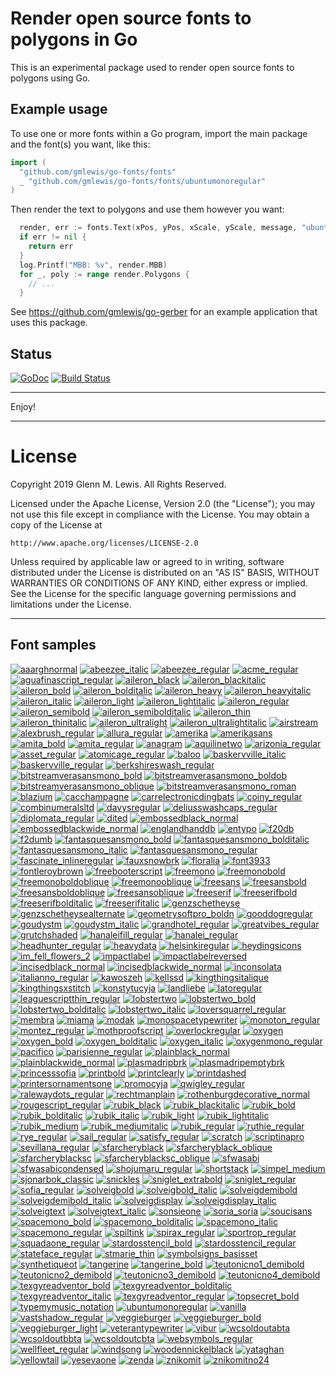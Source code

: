 # Render open source fonts to polygons in Go

This is an experimental package used to render open source fonts to
polygons using Go.

## Example usage

To use one or more fonts within a Go program, import the main
package and the font(s) you want, like this:

```go
import (
  "github.com/gmlewis/go-fonts/fonts"
  _ "github.com/gmlewis/go-fonts/fonts/ubuntumonoregular"
)
```

Then render the text to polygons and use them however you want:

```go
  render, err := fonts.Text(xPos, yPos, xScale, yScale, message, "ubuntumonoregular", Center)
  if err != nil {
    return err
  }
  log.Printf("MBB: %v", render.MBB)
  for _, poly := range render.Polygons {
    // ...
  }
```

See https://github.com/gmlewis/go-gerber for an example application
that uses this package.

## Status
[![GoDoc](https://godoc.org/github.com/gmlewis/go-fonts/fonts?status.svg)](https://godoc.org/github.com/gmlewis/go-fonts/fonts)
[![Build Status](https://travis-ci.org/gmlewis/go-fonts.png)](https://travis-ci.org/gmlewis/go-fonts)

----------------------------------------------------------------------

Enjoy!

----------------------------------------------------------------------

# License

Copyright 2019 Glenn M. Lewis. All Rights Reserved.

Licensed under the Apache License, Version 2.0 (the "License");
you may not use this file except in compliance with the License.
You may obtain a copy of the License at

    http://www.apache.org/licenses/LICENSE-2.0

Unless required by applicable law or agreed to in writing, software
distributed under the License is distributed on an "AS IS" BASIS,
WITHOUT WARRANTIES OR CONDITIONS OF ANY KIND, either express or implied.
See the License for the specific language governing permissions and
limitations under the License.

----------------------------------------------------------------------

## Font samples
[![aaarghnormal](images/sample_aaarghnormal.png)](fonts/aaarghnormal)
[![abeezee_italic](images/sample_abeezee_italic.png)](fonts/abeezee_italic)
[![abeezee_regular](images/sample_abeezee_regular.png)](fonts/abeezee_regular)
[![acme_regular](images/sample_acme_regular.png)](fonts/acme_regular)
[![aguafinascript_regular](images/sample_aguafinascript_regular.png)](fonts/aguafinascript_regular)
[![aileron_black](images/sample_aileron_black.png)](fonts/aileron_black)
[![aileron_blackitalic](images/sample_aileron_blackitalic.png)](fonts/aileron_blackitalic)
[![aileron_bold](images/sample_aileron_bold.png)](fonts/aileron_bold)
[![aileron_bolditalic](images/sample_aileron_bolditalic.png)](fonts/aileron_bolditalic)
[![aileron_heavy](images/sample_aileron_heavy.png)](fonts/aileron_heavy)
[![aileron_heavyitalic](images/sample_aileron_heavyitalic.png)](fonts/aileron_heavyitalic)
[![aileron_italic](images/sample_aileron_italic.png)](fonts/aileron_italic)
[![aileron_light](images/sample_aileron_light.png)](fonts/aileron_light)
[![aileron_lightitalic](images/sample_aileron_lightitalic.png)](fonts/aileron_lightitalic)
[![aileron_regular](images/sample_aileron_regular.png)](fonts/aileron_regular)
[![aileron_semibold](images/sample_aileron_semibold.png)](fonts/aileron_semibold)
[![aileron_semibolditalic](images/sample_aileron_semibolditalic.png)](fonts/aileron_semibolditalic)
[![aileron_thin](images/sample_aileron_thin.png)](fonts/aileron_thin)
[![aileron_thinitalic](images/sample_aileron_thinitalic.png)](fonts/aileron_thinitalic)
[![aileron_ultralight](images/sample_aileron_ultralight.png)](fonts/aileron_ultralight)
[![aileron_ultralightitalic](images/sample_aileron_ultralightitalic.png)](fonts/aileron_ultralightitalic)
[![airstream](images/sample_airstream.png)](fonts/airstream)
[![alexbrush_regular](images/sample_alexbrush_regular.png)](fonts/alexbrush_regular)
[![allura_regular](images/sample_allura_regular.png)](fonts/allura_regular)
[![amerika](images/sample_amerika.png)](fonts/amerika)
[![amerikasans](images/sample_amerikasans.png)](fonts/amerikasans)
[![amita_bold](images/sample_amita_bold.png)](fonts/amita_bold)
[![amita_regular](images/sample_amita_regular.png)](fonts/amita_regular)
[![anagram](images/sample_anagram.png)](fonts/anagram)
[![aquilinetwo](images/sample_aquilinetwo.png)](fonts/aquilinetwo)
[![arizonia_regular](images/sample_arizonia_regular.png)](fonts/arizonia_regular)
[![asset_regular](images/sample_asset_regular.png)](fonts/asset_regular)
[![atomicage_regular](images/sample_atomicage_regular.png)](fonts/atomicage_regular)
[![baloo](images/sample_baloo.png)](fonts/baloo)
[![baskervville_italic](images/sample_baskervville_italic.png)](fonts/baskervville_italic)
[![baskervville_regular](images/sample_baskervville_regular.png)](fonts/baskervville_regular)
[![berkshireswash_regular](images/sample_berkshireswash_regular.png)](fonts/berkshireswash_regular)
[![bitstreamverasansmono_bold](images/sample_bitstreamverasansmono_bold.png)](fonts/bitstreamverasansmono_bold)
[![bitstreamverasansmono_boldob](images/sample_bitstreamverasansmono_boldob.png)](fonts/bitstreamverasansmono_boldob)
[![bitstreamverasansmono_oblique](images/sample_bitstreamverasansmono_oblique.png)](fonts/bitstreamverasansmono_oblique)
[![bitstreamverasansmono_roman](images/sample_bitstreamverasansmono_roman.png)](fonts/bitstreamverasansmono_roman)
[![blazium](images/sample_blazium.png)](fonts/blazium)
[![cacchampagne](images/sample_cacchampagne.png)](fonts/cacchampagne)
[![carrelectronicdingbats](images/sample_carrelectronicdingbats.png)](fonts/carrelectronicdingbats)
[![coiny_regular](images/sample_coiny_regular.png)](fonts/coiny_regular)
[![combinumeralsltd](images/sample_combinumeralsltd.png)](fonts/combinumeralsltd)
[![davysregular](images/sample_davysregular.png)](fonts/davysregular)
[![deliusswashcaps_regular](images/sample_deliusswashcaps_regular.png)](fonts/deliusswashcaps_regular)
[![diplomata_regular](images/sample_diplomata_regular.png)](fonts/diplomata_regular)
[![dited](images/sample_dited.png)](fonts/dited)
[![embossedblack_normal](images/sample_embossedblack_normal.png)](fonts/embossedblack_normal)
[![embossedblackwide_normal](images/sample_embossedblackwide_normal.png)](fonts/embossedblackwide_normal)
[![englandhanddb](images/sample_englandhanddb.png)](fonts/englandhanddb)
[![entypo](images/sample_entypo.png)](fonts/entypo)
[![f20db](images/sample_f20db.png)](fonts/f20db)
[![f2dumb](images/sample_f2dumb.png)](fonts/f2dumb)
[![fantasquesansmono_bold](images/sample_fantasquesansmono_bold.png)](fonts/fantasquesansmono_bold)
[![fantasquesansmono_bolditalic](images/sample_fantasquesansmono_bolditalic.png)](fonts/fantasquesansmono_bolditalic)
[![fantasquesansmono_italic](images/sample_fantasquesansmono_italic.png)](fonts/fantasquesansmono_italic)
[![fantasquesansmono_regular](images/sample_fantasquesansmono_regular.png)](fonts/fantasquesansmono_regular)
[![fascinate_inlineregular](images/sample_fascinate_inlineregular.png)](fonts/fascinate_inlineregular)
[![fauxsnowbrk](images/sample_fauxsnowbrk.png)](fonts/fauxsnowbrk)
[![floralia](images/sample_floralia.png)](fonts/floralia)
[![font3933](images/sample_font3933.png)](fonts/font3933)
[![fontleroybrown](images/sample_fontleroybrown.png)](fonts/fontleroybrown)
[![freebooterscript](images/sample_freebooterscript.png)](fonts/freebooterscript)
[![freemono](images/sample_freemono.png)](fonts/freemono)
[![freemonobold](images/sample_freemonobold.png)](fonts/freemonobold)
[![freemonoboldoblique](images/sample_freemonoboldoblique.png)](fonts/freemonoboldoblique)
[![freemonooblique](images/sample_freemonooblique.png)](fonts/freemonooblique)
[![freesans](images/sample_freesans.png)](fonts/freesans)
[![freesansbold](images/sample_freesansbold.png)](fonts/freesansbold)
[![freesansboldoblique](images/sample_freesansboldoblique.png)](fonts/freesansboldoblique)
[![freesansoblique](images/sample_freesansoblique.png)](fonts/freesansoblique)
[![freeserif](images/sample_freeserif.png)](fonts/freeserif)
[![freeserifbold](images/sample_freeserifbold.png)](fonts/freeserifbold)
[![freeserifbolditalic](images/sample_freeserifbolditalic.png)](fonts/freeserifbolditalic)
[![freeserifitalic](images/sample_freeserifitalic.png)](fonts/freeserifitalic)
[![genzschetheyse](images/sample_genzschetheyse.png)](fonts/genzschetheyse)
[![genzschetheysealternate](images/sample_genzschetheysealternate.png)](fonts/genzschetheysealternate)
[![geometrysoftpro_boldn](images/sample_geometrysoftpro_boldn.png)](fonts/geometrysoftpro_boldn)
[![gooddogregular](images/sample_gooddogregular.png)](fonts/gooddogregular)
[![goudystm](images/sample_goudystm.png)](fonts/goudystm)
[![goudystm_italic](images/sample_goudystm_italic.png)](fonts/goudystm_italic)
[![grandhotel_regular](images/sample_grandhotel_regular.png)](fonts/grandhotel_regular)
[![greatvibes_regular](images/sample_greatvibes_regular.png)](fonts/greatvibes_regular)
[![grutchshaded](images/sample_grutchshaded.png)](fonts/grutchshaded)
[![hanaleifill_regular](images/sample_hanaleifill_regular.png)](fonts/hanaleifill_regular)
[![hanalei_regular](images/sample_hanalei_regular.png)](fonts/hanalei_regular)
[![headhunter_regular](images/sample_headhunter_regular.png)](fonts/headhunter_regular)
[![heavydata](images/sample_heavydata.png)](fonts/heavydata)
[![helsinkiregular](images/sample_helsinkiregular.png)](fonts/helsinkiregular)
[![heydingsicons](images/sample_heydingsicons.png)](fonts/heydingsicons)
[![im_fell_flowers_2](images/sample_im_fell_flowers_2.png)](fonts/im_fell_flowers_2)
[![impactlabel](images/sample_impactlabel.png)](fonts/impactlabel)
[![impactlabelreversed](images/sample_impactlabelreversed.png)](fonts/impactlabelreversed)
[![incisedblack_normal](images/sample_incisedblack_normal.png)](fonts/incisedblack_normal)
[![incisedblackwide_normal](images/sample_incisedblackwide_normal.png)](fonts/incisedblackwide_normal)
[![inconsolata](images/sample_inconsolata.png)](fonts/inconsolata)
[![italianno_regular](images/sample_italianno_regular.png)](fonts/italianno_regular)
[![kawoszeh](images/sample_kawoszeh.png)](fonts/kawoszeh)
[![kellssd](images/sample_kellssd.png)](fonts/kellssd)
[![kingthingsitalique](images/sample_kingthingsitalique.png)](fonts/kingthingsitalique)
[![kingthingsxstitch](images/sample_kingthingsxstitch.png)](fonts/kingthingsxstitch)
[![konstytucyja](images/sample_konstytucyja.png)](fonts/konstytucyja)
[![landliebe](images/sample_landliebe.png)](fonts/landliebe)
[![latoregular](images/sample_latoregular.png)](fonts/latoregular)
[![leaguescriptthin_regular](images/sample_leaguescriptthin_regular.png)](fonts/leaguescriptthin_regular)
[![lobstertwo](images/sample_lobstertwo.png)](fonts/lobstertwo)
[![lobstertwo_bold](images/sample_lobstertwo_bold.png)](fonts/lobstertwo_bold)
[![lobstertwo_bolditalic](images/sample_lobstertwo_bolditalic.png)](fonts/lobstertwo_bolditalic)
[![lobstertwo_italic](images/sample_lobstertwo_italic.png)](fonts/lobstertwo_italic)
[![loversquarrel_regular](images/sample_loversquarrel_regular.png)](fonts/loversquarrel_regular)
[![membra](images/sample_membra.png)](fonts/membra)
[![miama](images/sample_miama.png)](fonts/miama)
[![modak](images/sample_modak.png)](fonts/modak)
[![monospacetypewriter](images/sample_monospacetypewriter.png)](fonts/monospacetypewriter)
[![monoton_regular](images/sample_monoton_regular.png)](fonts/monoton_regular)
[![montez_regular](images/sample_montez_regular.png)](fonts/montez_regular)
[![mothproofscript](images/sample_mothproofscript.png)](fonts/mothproofscript)
[![overlockregular](images/sample_overlockregular.png)](fonts/overlockregular)
[![oxygen](images/sample_oxygen.png)](fonts/oxygen)
[![oxygen_bold](images/sample_oxygen_bold.png)](fonts/oxygen_bold)
[![oxygen_bolditalic](images/sample_oxygen_bolditalic.png)](fonts/oxygen_bolditalic)
[![oxygen_italic](images/sample_oxygen_italic.png)](fonts/oxygen_italic)
[![oxygenmono_regular](images/sample_oxygenmono_regular.png)](fonts/oxygenmono_regular)
[![pacifico](images/sample_pacifico.png)](fonts/pacifico)
[![parisienne_regular](images/sample_parisienne_regular.png)](fonts/parisienne_regular)
[![plainblack_normal](images/sample_plainblack_normal.png)](fonts/plainblack_normal)
[![plainblackwide_normal](images/sample_plainblackwide_normal.png)](fonts/plainblackwide_normal)
[![plasmadripbrk](images/sample_plasmadripbrk.png)](fonts/plasmadripbrk)
[![plasmadripemptybrk](images/sample_plasmadripemptybrk.png)](fonts/plasmadripemptybrk)
[![princesssofia](images/sample_princesssofia.png)](fonts/princesssofia)
[![printbold](images/sample_printbold.png)](fonts/printbold)
[![printclearly](images/sample_printclearly.png)](fonts/printclearly)
[![printdashed](images/sample_printdashed.png)](fonts/printdashed)
[![printersornamentsone](images/sample_printersornamentsone.png)](fonts/printersornamentsone)
[![promocyja](images/sample_promocyja.png)](fonts/promocyja)
[![qwigley_regular](images/sample_qwigley_regular.png)](fonts/qwigley_regular)
[![ralewaydots_regular](images/sample_ralewaydots_regular.png)](fonts/ralewaydots_regular)
[![rechtmanplain](images/sample_rechtmanplain.png)](fonts/rechtmanplain)
[![rothenburgdecorative_normal](images/sample_rothenburgdecorative_normal.png)](fonts/rothenburgdecorative_normal)
[![rougescript_regular](images/sample_rougescript_regular.png)](fonts/rougescript_regular)
[![rubik_black](images/sample_rubik_black.png)](fonts/rubik_black)
[![rubik_blackitalic](images/sample_rubik_blackitalic.png)](fonts/rubik_blackitalic)
[![rubik_bold](images/sample_rubik_bold.png)](fonts/rubik_bold)
[![rubik_bolditalic](images/sample_rubik_bolditalic.png)](fonts/rubik_bolditalic)
[![rubik_italic](images/sample_rubik_italic.png)](fonts/rubik_italic)
[![rubik_light](images/sample_rubik_light.png)](fonts/rubik_light)
[![rubik_lightitalic](images/sample_rubik_lightitalic.png)](fonts/rubik_lightitalic)
[![rubik_medium](images/sample_rubik_medium.png)](fonts/rubik_medium)
[![rubik_mediumitalic](images/sample_rubik_mediumitalic.png)](fonts/rubik_mediumitalic)
[![rubik_regular](images/sample_rubik_regular.png)](fonts/rubik_regular)
[![ruthie_regular](images/sample_ruthie_regular.png)](fonts/ruthie_regular)
[![rye_regular](images/sample_rye_regular.png)](fonts/rye_regular)
[![sail_regular](images/sample_sail_regular.png)](fonts/sail_regular)
[![satisfy_regular](images/sample_satisfy_regular.png)](fonts/satisfy_regular)
[![scratch](images/sample_scratch.png)](fonts/scratch)
[![scriptinapro](images/sample_scriptinapro.png)](fonts/scriptinapro)
[![sevillana_regular](images/sample_sevillana_regular.png)](fonts/sevillana_regular)
[![sfarcheryblack](images/sample_sfarcheryblack.png)](fonts/sfarcheryblack)
[![sfarcheryblack_oblique](images/sample_sfarcheryblack_oblique.png)](fonts/sfarcheryblack_oblique)
[![sfarcheryblacksc](images/sample_sfarcheryblacksc.png)](fonts/sfarcheryblacksc)
[![sfarcheryblacksc_oblique](images/sample_sfarcheryblacksc_oblique.png)](fonts/sfarcheryblacksc_oblique)
[![sfwasabi](images/sample_sfwasabi.png)](fonts/sfwasabi)
[![sfwasabicondensed](images/sample_sfwasabicondensed.png)](fonts/sfwasabicondensed)
[![shojumaru_regular](images/sample_shojumaru_regular.png)](fonts/shojumaru_regular)
[![shortstack](images/sample_shortstack.png)](fonts/shortstack)
[![simpel_medium](images/sample_simpel_medium.png)](fonts/simpel_medium)
[![sjonarbok_classic](images/sample_sjonarbok_classic.png)](fonts/sjonarbok_classic)
[![snickles](images/sample_snickles.png)](fonts/snickles)
[![sniglet_extrabold](images/sample_sniglet_extrabold.png)](fonts/sniglet_extrabold)
[![sniglet_regular](images/sample_sniglet_regular.png)](fonts/sniglet_regular)
[![sofia_regular](images/sample_sofia_regular.png)](fonts/sofia_regular)
[![solveigbold](images/sample_solveigbold.png)](fonts/solveigbold)
[![solveigbold_italic](images/sample_solveigbold_italic.png)](fonts/solveigbold_italic)
[![solveigdemibold](images/sample_solveigdemibold.png)](fonts/solveigdemibold)
[![solveigdemibold_italic](images/sample_solveigdemibold_italic.png)](fonts/solveigdemibold_italic)
[![solveigdisplay](images/sample_solveigdisplay.png)](fonts/solveigdisplay)
[![solveigdisplay_italic](images/sample_solveigdisplay_italic.png)](fonts/solveigdisplay_italic)
[![solveigtext](images/sample_solveigtext.png)](fonts/solveigtext)
[![solveigtext_italic](images/sample_solveigtext_italic.png)](fonts/solveigtext_italic)
[![sonsieone](images/sample_sonsieone.png)](fonts/sonsieone)
[![soria_soria](images/sample_soria_soria.png)](fonts/soria_soria)
[![soucisans](images/sample_soucisans.png)](fonts/soucisans)
[![spacemono_bold](images/sample_spacemono_bold.png)](fonts/spacemono_bold)
[![spacemono_bolditalic](images/sample_spacemono_bolditalic.png)](fonts/spacemono_bolditalic)
[![spacemono_italic](images/sample_spacemono_italic.png)](fonts/spacemono_italic)
[![spacemono_regular](images/sample_spacemono_regular.png)](fonts/spacemono_regular)
[![spiltink](images/sample_spiltink.png)](fonts/spiltink)
[![spirax_regular](images/sample_spirax_regular.png)](fonts/spirax_regular)
[![sportrop_regular](images/sample_sportrop_regular.png)](fonts/sportrop_regular)
[![squadaone_regular](images/sample_squadaone_regular.png)](fonts/squadaone_regular)
[![stardosstencil_bold](images/sample_stardosstencil_bold.png)](fonts/stardosstencil_bold)
[![stardosstencil_regular](images/sample_stardosstencil_regular.png)](fonts/stardosstencil_regular)
[![stateface_regular](images/sample_stateface_regular.png)](fonts/stateface_regular)
[![stmarie_thin](images/sample_stmarie_thin.png)](fonts/stmarie_thin)
[![symbolsigns_basisset](images/sample_symbolsigns_basisset.png)](fonts/symbolsigns_basisset)
[![synthetiqueot](images/sample_synthetiqueot.png)](fonts/synthetiqueot)
[![tangerine](images/sample_tangerine.png)](fonts/tangerine)
[![tangerine_bold](images/sample_tangerine_bold.png)](fonts/tangerine_bold)
[![teutonicno1_demibold](images/sample_teutonicno1_demibold.png)](fonts/teutonicno1_demibold)
[![teutonicno2_demibold](images/sample_teutonicno2_demibold.png)](fonts/teutonicno2_demibold)
[![teutonicno3_demibold](images/sample_teutonicno3_demibold.png)](fonts/teutonicno3_demibold)
[![teutonicno4_demibold](images/sample_teutonicno4_demibold.png)](fonts/teutonicno4_demibold)
[![texgyreadventor_bold](images/sample_texgyreadventor_bold.png)](fonts/texgyreadventor_bold)
[![texgyreadventor_bolditalic](images/sample_texgyreadventor_bolditalic.png)](fonts/texgyreadventor_bolditalic)
[![texgyreadventor_italic](images/sample_texgyreadventor_italic.png)](fonts/texgyreadventor_italic)
[![texgyreadventor_regular](images/sample_texgyreadventor_regular.png)](fonts/texgyreadventor_regular)
[![topsecret_bold](images/sample_topsecret_bold.png)](fonts/topsecret_bold)
[![typemymusic_notation](images/sample_typemymusic_notation.png)](fonts/typemymusic_notation)
[![ubuntumonoregular](images/sample_ubuntumonoregular.png)](fonts/ubuntumonoregular)
[![vanilla](images/sample_vanilla.png)](fonts/vanilla)
[![vastshadow_regular](images/sample_vastshadow_regular.png)](fonts/vastshadow_regular)
[![veggieburger](images/sample_veggieburger.png)](fonts/veggieburger)
[![veggieburger_bold](images/sample_veggieburger_bold.png)](fonts/veggieburger_bold)
[![veggieburger_light](images/sample_veggieburger_light.png)](fonts/veggieburger_light)
[![veterantypewriter](images/sample_veterantypewriter.png)](fonts/veterantypewriter)
[![vibur](images/sample_vibur.png)](fonts/vibur)
[![wcsoldoutabta](images/sample_wcsoldoutabta.png)](fonts/wcsoldoutabta)
[![wcsoldoutbbta](images/sample_wcsoldoutbbta.png)](fonts/wcsoldoutbbta)
[![wcsoldoutcbta](images/sample_wcsoldoutcbta.png)](fonts/wcsoldoutcbta)
[![websymbols_regular](images/sample_websymbols_regular.png)](fonts/websymbols_regular)
[![wellfleet_regular](images/sample_wellfleet_regular.png)](fonts/wellfleet_regular)
[![windsong](images/sample_windsong.png)](fonts/windsong)
[![woodennickelblack](images/sample_woodennickelblack.png)](fonts/woodennickelblack)
[![yataghan](images/sample_yataghan.png)](fonts/yataghan)
[![yellowtail](images/sample_yellowtail.png)](fonts/yellowtail)
[![yesevaone](images/sample_yesevaone.png)](fonts/yesevaone)
[![zenda](images/sample_zenda.png)](fonts/zenda)
[![znikomit](images/sample_znikomit.png)](fonts/znikomit)
[![znikomitno24](images/sample_znikomitno24.png)](fonts/znikomitno24)
